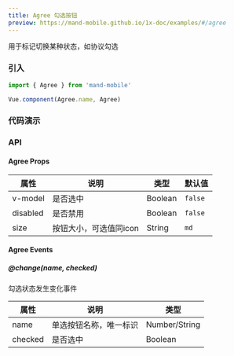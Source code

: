 ```yaml
---
title: Agree 勾选按钮
preview: https://mand-mobile.github.io/1x-doc/examples/#/agree
---
```


用于标记切换某种状态，如协议勾选

### 引入

```javascript
import { Agree } from 'mand-mobile'

Vue.component(Agree.name, Agree)
```

### 代码演示
<!-- DEMO -->

### API

#### Agree Props
|属性 | 说明 | 类型 | 默认值 |
|----|-----|------|------|
|v-model|是否选中|Boolean|`false`|
|disabled|是否禁用|Boolean|`false`|
|size|按钮大小，可选值同icon|String|`md`|

#### Agree Events

##### @change(name, checked)
勾选状态发生变化事件

|属性 | 说明 | 类型 |
|----|-----|------|
|name|单选按钮名称，唯一标识|Number/String|
|checked|是否选中|Boolean|
